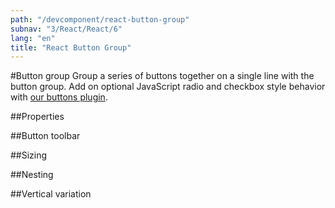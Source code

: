 ```yaml
---
path: "/devcomponent/react-button-group"
subnav: "3/React/React/6"
lang: "en"
title: "React Button Group"
---
```


#Button group
Group a series of buttons together on a single line with the button group. Add on optional JavaScript radio and checkbox style behavior with [our buttons plugin](/components/buttons/#button-plugin).
<reactbuttongroupexample1></reactbuttongroupexample1>

##Properties
<reactbuttongroupexample1properties></reactbuttongroupexample1properties>

##Button toolbar
<reactbuttongroupexample2></reactbuttongroupexample2>

##Sizing
<reactbuttongroupexample3></reactbuttongroupexample3>

##Nesting
<reactbuttongroupexample4></reactbuttongroupexample4>

##Vertical variation
<reactbuttongroupexample5></reactbuttongroupexample5>